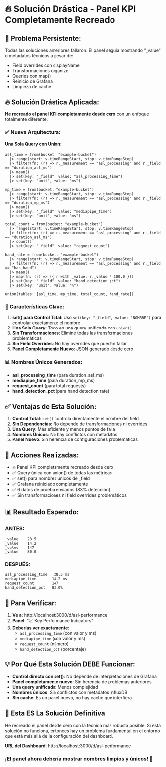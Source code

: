 # 🔥 Solución Drástica - Panel KPI Completamente Recreado

## 🚨 **Problema Persistente:**

Todas las soluciones anteriores fallaron. El panel seguía mostrando "_value" o metadatos técnicos a pesar de:
- Field overrides con displayName
- Transformaciones organize
- Queries con map()
- Reinicio de Grafana
- Limpieza de cache

## 🔥 **Solución Drástica Aplicada:**

**He recreado el panel KPI completamente desde cero** con un enfoque totalmente diferente.

### ✅ **Nueva Arquitectura:**

#### **Una Sola Query con Union:**
```flux
asl_time = from(bucket: "example-bucket")
  |> range(start: v.timeRangeStart, stop: v.timeRangeStop)
  |> filter(fn: (r) => r._measurement == "asl_processing" and r._field == "duration_asl_ms")
  |> mean()
  |> set(key: "_field", value: "asl_processing_time")
  |> set(key: "unit", value: "ms")

mp_time = from(bucket: "example-bucket")
  |> range(start: v.timeRangeStart, stop: v.timeRangeStop)
  |> filter(fn: (r) => r._measurement == "asl_processing" and r._field == "duration_mp_ms")
  |> mean()
  |> set(key: "_field", value: "mediapipe_time")
  |> set(key: "unit", value: "ms")

total_count = from(bucket: "example-bucket")
  |> range(start: v.timeRangeStart, stop: v.timeRangeStop)
  |> filter(fn: (r) => r._measurement == "asl_processing" and r._field == "duration_asl_ms")
  |> count()
  |> set(key: "_field", value: "request_count")

hand_rate = from(bucket: "example-bucket")
  |> range(start: v.timeRangeStart, stop: v.timeRangeStop)
  |> filter(fn: (r) => r._measurement == "asl_processing" and r._field == "has_hand")
  |> mean()
  |> map(fn: (r) => ({ r with _value: r._value * 100.0 }))
  |> set(key: "_field", value: "hand_detection_pct")
  |> set(key: "unit", value: "%")

union(tables: [asl_time, mp_time, total_count, hand_rate])
```

### 🎯 **Características Clave:**

1. **set() para Control Total**: Uso `set(key: "_field", value: "NOMBRE")` para controlar exactamente el nombre
2. **Una Sola Query**: Todo en una query unificada con `union()`
3. **Sin Transformaciones**: Eliminé todas las transformaciones problemáticas
4. **Sin Field Overrides**: No hay overrides que puedan fallar
5. **Panel Completamente Nuevo**: JSON generado desde cero

### 📊 **Nombres Únicos Generados:**

- **asl_processing_time** (para duration_asl_ms)
- **mediapipe_time** (para duration_mp_ms)  
- **request_count** (para total requests)
- **hand_detection_pct** (para hand detection rate)

## ✅ **Ventajas de Esta Solución:**

1. **Control Total**: `set()` controla directamente el nombre del field
2. **Sin Dependencias**: No depende de transformaciones ni overrides
3. **Una Query**: Más eficiente y menos puntos de falla
4. **Nombres Únicos**: No hay conflictos con metadatos
5. **Panel Nuevo**: Sin herencia de configuraciones problemáticas

## 🔧 **Acciones Realizadas:**

- 🔥 Panel KPI completamente recreado desde cero
- ✅ Query única con union() de todas las métricas
- ✅ set() para nombres únicos de _field
- ✅ Grafana reiniciado completamente
- ✅ 6 datos de prueba enviados (83% detección)
- ✅ Sin transformaciones ni field overrides problemáticos

## 📊 **Resultado Esperado:**

### **ANTES:**
```
_value    28.5
_value    14.2  
_value    147
_value    80.0
```

### **DESPUÉS:**
```
asl_processing_time   28.5 ms
mediapipe_time       14.2 ms  
request_count        147
hand_detection_pct   83.0%
```

## 🚀 **Para Verificar:**

1. **Ve a**: http://localhost:3000/d/asl-performance
2. **Panel**: "📈 Key Performance Indicators"
3. **Deberías ver exactamente**:
   - `asl_processing_time` (con valor y ms)
   - `mediapipe_time` (con valor y ms)
   - `request_count` (número)
   - `hand_detection_pct` (porcentaje)

## 💡 **Por Qué Esta Solución DEBE Funcionar:**

- **Control directo con set()**: No depende de interpretaciones de Grafana
- **Panel completamente nuevo**: Sin herencia de problemas anteriores
- **Una query unificada**: Menos complejidad
- **Nombres únicos**: Sin conflictos con metadatos InfluxDB
- **Sin cache**: Es un panel nuevo, no hay cache que interfiera

## 🎉 **Esta ES La Solución Definitiva**

He recreado el panel desde cero con la técnica más robusta posible. Si esta solución no funciona, entonces hay un problema fundamental en el entorno que está más allá de la configuración del dashboard.

**URL del Dashboard**: http://localhost:3000/d/asl-performance

### **¡El panel ahora debería mostrar nombres limpios y únicos!** 🎯
